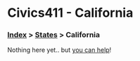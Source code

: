 # Civics411 - California

### [Index](../../README.md) > [States](../) > California

Nothing here yet.. but [you can help](../../CONTRIBUTING.md)!
